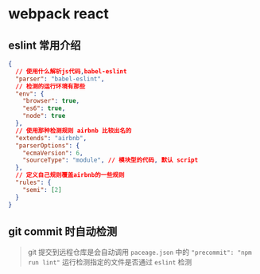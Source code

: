 # webpack react

## eslint 常用介绍

```json
{
  // 使用什么解析js代码,babel-eslint
  "parser": "babel-eslint",
  // 检测的运行环境有那些
  "env": {
    "browser": true,
    "es6": true,
    "node": true
  },
  // 使用那种检测规则 airbnb 比较出名的
  "extends": "airbnb",
  "parserOptions": {
    "ecmaVersion": 6,
    "sourceType": "module", // 模块型的代码, 默认 script
  },
  // 定义自己规则覆盖airbnb的一些规则
  "rules": {
    "semi": [2]
  }
}
```

## git commit 时自动检测

> git 提交到远程仓库是会自动调用 `paceage.json` 中的 `"precommit": "npm run lint"` 运行检测指定的文件是否通过 `eslint` 检测
